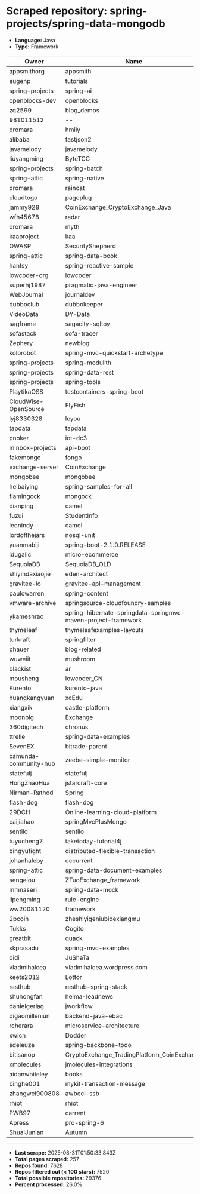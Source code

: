 # Scraped repository: spring-projects/spring-data-mongodb
* **Language:** Java
* **Type:** Framework

| Owner | Name | Stars | Forks | URL |
|---|---|---|---|---|
| appsmithorg | appsmith | 37823 | 4208 | [link](https://github.com/appsmithorg/appsmith) |
| eugenp | tutorials | 37247 | 54150 | [link](https://github.com/eugenp/tutorials) |
| spring-projects | spring-ai | 6583 | 1839 | [link](https://github.com/spring-projects/spring-ai) |
| openblocks-dev | openblocks | 6066 | 390 | [link](https://github.com/openblocks-dev/openblocks) |
| zq2599 | blog_demos | 4715 | 1898 | [link](https://github.com/zq2599/blog_demos) |
| 981011512 | -- | 4613 | 2254 | [link](https://github.com/981011512/--) |
| dromara | hmily | 4145 | 1407 | [link](https://github.com/dromara/hmily) |
| alibaba | fastjson2 | 4137 | 539 | [link](https://github.com/alibaba/fastjson2) |
| javamelody | javamelody | 3019 | 748 | [link](https://github.com/javamelody/javamelody) |
| liuyangming | ByteTCC | 2895 | 911 | [link](https://github.com/liuyangming/ByteTCC) |
| spring-projects | spring-batch | 2846 | 2433 | [link](https://github.com/spring-projects/spring-batch) |
| spring-attic | spring-native | 2719 | 350 | [link](https://github.com/spring-attic/spring-native) |
| dromara | raincat | 1908 | 660 | [link](https://github.com/dromara/raincat) |
| cloudtogo | pageplug | 1872 | 318 | [link](https://github.com/cloudtogo/pageplug) |
| jammy928 | CoinExchange_CryptoExchange_Java | 1558 | 1236 | [link](https://github.com/jammy928/CoinExchange_CryptoExchange_Java) |
| wfh45678 | radar | 1555 | 498 | [link](https://github.com/wfh45678/radar) |
| dromara | myth | 1492 | 599 | [link](https://github.com/dromara/myth) |
| kaaproject | kaa | 1426 | 471 | [link](https://github.com/kaaproject/kaa) |
| OWASP | SecurityShepherd | 1397 | 489 | [link](https://github.com/OWASP/SecurityShepherd) |
| spring-attic | spring-data-book | 1381 | 1137 | [link](https://github.com/spring-attic/spring-data-book) |
| hantsy | spring-reactive-sample | 1358 | 463 | [link](https://github.com/hantsy/spring-reactive-sample) |
| lowcoder-org | lowcoder | 1343 | 268 | [link](https://github.com/lowcoder-org/lowcoder) |
| superhj1987 | pragmatic-java-engineer | 1342 | 236 | [link](https://github.com/superhj1987/pragmatic-java-engineer) |
| WebJournal | journaldev | 1334 | 1962 | [link](https://github.com/WebJournal/journaldev) |
| dubboclub | dubbokeeper | 1281 | 682 | [link](https://github.com/dubboclub/dubbokeeper) |
| VideoData | DY-Data | 1196 | 362 | [link](https://github.com/VideoData/DY-Data) |
| sagframe | sagacity-sqltoy | 1142 | 188 | [link](https://github.com/sagframe/sagacity-sqltoy) |
| sofastack | sofa-tracer | 1126 | 384 | [link](https://github.com/sofastack/sofa-tracer) |
| Zephery | newblog | 1097 | 343 | [link](https://github.com/Zephery/newblog) |
| kolorobot | spring-mvc-quickstart-archetype | 1042 | 474 | [link](https://github.com/kolorobot/spring-mvc-quickstart-archetype) |
| spring-projects | spring-modulith | 979 | 169 | [link](https://github.com/spring-projects/spring-modulith) |
| spring-projects | spring-data-rest | 935 | 565 | [link](https://github.com/spring-projects/spring-data-rest) |
| spring-projects | spring-tools | 906 | 213 | [link](https://github.com/spring-projects/spring-tools) |
| PlaytikaOSS | testcontainers-spring-boot | 871 | 242 | [link](https://github.com/PlaytikaOSS/testcontainers-spring-boot) |
| CloudWise-OpenSource | FlyFish | 857 | 188 | [link](https://github.com/CloudWise-OpenSource/FlyFish) |
| lyj8330328 | leyou | 636 | 436 | [link](https://github.com/lyj8330328/leyou) |
| tapdata | tapdata | 600 | 125 | [link](https://github.com/tapdata/tapdata) |
| pnoker | iot-dc3 | 593 | 199 | [link](https://github.com/pnoker/iot-dc3) |
| minbox-projects | api-boot | 544 | 150 | [link](https://github.com/minbox-projects/api-boot) |
| fakemongo | fongo | 527 | 157 | [link](https://github.com/fakemongo/fongo) |
| exchange-server | CoinExchange | 521 | 294 | [link](https://github.com/exchange-server/CoinExchange) |
| mongobee | mongobee | 503 | 167 | [link](https://github.com/mongobee/mongobee) |
| heibaiying | spring-samples-for-all | 477 | 247 | [link](https://github.com/heibaiying/spring-samples-for-all) |
| flamingock | mongock | 474 | 65 | [link](https://github.com/flamingock/mongock) |
| dianping | camel | 452 | 172 | [link](https://github.com/dianping/camel) |
| fuzui | StudentInfo | 409 | 110 | [link](https://github.com/fuzui/StudentInfo) |
| leonindy | camel | 408 | 114 | [link](https://github.com/leonindy/camel) |
| lordofthejars | nosql-unit | 384 | 121 | [link](https://github.com/lordofthejars/nosql-unit) |
| yuanmabiji | spring-boot-2.1.0.RELEASE | 362 | 120 | [link](https://github.com/yuanmabiji/spring-boot-2.1.0.RELEASE) |
| idugalic | micro-ecommerce | 353 | 190 | [link](https://github.com/idugalic/micro-ecommerce) |
| SequoiaDB | SequoiaDB_OLD | 333 | 123 | [link](https://github.com/SequoiaDB/SequoiaDB_OLD) |
| shiyindaxiaojie | eden-architect | 316 | 80 | [link](https://github.com/shiyindaxiaojie/eden-architect) |
| gravitee-io | gravitee-api-management | 294 | 82 | [link](https://github.com/gravitee-io/gravitee-api-management) |
| paulcwarren | spring-content | 288 | 71 | [link](https://github.com/paulcwarren/spring-content) |
| vmware-archive | springsource-cloudfoundry-samples | 260 | 180 | [link](https://github.com/vmware-archive/springsource-cloudfoundry-samples) |
| ykameshrao | spring-hibernate-springdata-springmvc-maven-project-framework | 258 | 187 | [link](https://github.com/ykameshrao/spring-hibernate-springdata-springmvc-maven-project-framework) |
| thymeleaf | thymeleafexamples-layouts | 254 | 175 | [link](https://github.com/thymeleaf/thymeleafexamples-layouts) |
| turkraft | springfilter | 251 | 38 | [link](https://github.com/turkraft/springfilter) |
| phauer | blog-related | 251 | 115 | [link](https://github.com/phauer/blog-related) |
| wuweiit | mushroom | 222 | 185 | [link](https://github.com/wuweiit/mushroom) |
| blackist | ar | 219 | 82 | [link](https://github.com/blackist/ar) |
| mousheng | lowcoder_CN | 214 | 67 | [link](https://github.com/mousheng/lowcoder_CN) |
| Kurento | kurento-java | 200 | 128 | [link](https://github.com/Kurento/kurento-java) |
| huangkangyuan | xcEdu | 198 | 81 | [link](https://github.com/huangkangyuan/xcEdu) |
| xiangxik | castle-platform | 196 | 123 | [link](https://github.com/xiangxik/castle-platform) |
| moonbig | Exchange | 192 | 92 | [link](https://github.com/moonbig/Exchange) |
| 360digitech | chronus | 185 | 63 | [link](https://github.com/360digitech/chronus) |
| ttrelle | spring-data-examples | 181 | 162 | [link](https://github.com/ttrelle/spring-data-examples) |
| SevenEX | bitrade-parent | 179 | 109 | [link](https://github.com/SevenEX/bitrade-parent) |
| camunda-community-hub | zeebe-simple-monitor | 176 | 111 | [link](https://github.com/camunda-community-hub/zeebe-simple-monitor) |
| statefulj | statefulj | 174 | 49 | [link](https://github.com/statefulj/statefulj) |
| HongZhaoHua | jstarcraft-core | 173 | 47 | [link](https://github.com/HongZhaoHua/jstarcraft-core) |
| Nirman-Rathod | Spring | 173 | 146 | [link](https://github.com/Nirman-Rathod/Spring) |
| flash-dog | flash-dog | 172 | 108 | [link](https://github.com/flash-dog/flash-dog) |
| 29DCH | Online-learning-cloud-platform | 170 | 66 | [link](https://github.com/29DCH/Online-learning-cloud-platform) |
| caijiahao | springMvcPlusMongo | 167 | 73 | [link](https://github.com/caijiahao/springMvcPlusMongo) |
| sentilo | sentilo | 166 | 66 | [link](https://github.com/sentilo/sentilo) |
| tuyucheng7 | taketoday-tutorial4j | 162 | 4 | [link](https://github.com/tuyucheng7/taketoday-tutorial4j) |
| bingyufight | distributed-flexible-transaction | 152 | 91 | [link](https://github.com/bingyufight/distributed-flexible-transaction) |
| johanhaleby | occurrent | 149 | 17 | [link](https://github.com/johanhaleby/occurrent) |
| spring-attic | spring-data-document-examples | 147 | 98 | [link](https://github.com/spring-attic/spring-data-document-examples) |
| sengeiou | ZTuoExchange_framework | 146 | 228 | [link](https://github.com/sengeiou/ZTuoExchange_framework) |
| mmnaseri | spring-data-mock | 139 | 43 | [link](https://github.com/mmnaseri/spring-data-mock) |
| lipengming | rule-engine | 136 | 109 | [link](https://github.com/lipengming/rule-engine) |
| ww20081120 | framework | 135 | 73 | [link](https://github.com/ww20081120/framework) |
| 2bcoin | zheshiyigeniubidexiangmu | 135 | 91 | [link](https://github.com/2bcoin/zheshiyigeniubidexiangmu) |
| Tukks | Cogito | 133 | 2 | [link](https://github.com/Tukks/Cogito) |
| greatbit | quack | 132 | 33 | [link](https://github.com/greatbit/quack) |
| skprasadu | spring-mvc-examples | 131 | 199 | [link](https://github.com/skprasadu/spring-mvc-examples) |
| didi | JuShaTa | 130 | 47 | [link](https://github.com/didi/JuShaTa) |
| vladmihalcea | vladmihalcea.wordpress.com | 125 | 89 | [link](https://github.com/vladmihalcea/vladmihalcea.wordpress.com) |
| keets2012 | Lottor | 124 | 46 | [link](https://github.com/keets2012/Lottor) |
| resthub | resthub-spring-stack | 121 | 65 | [link](https://github.com/resthub/resthub-spring-stack) |
| shuhongfan | heima-leadnews | 117 | 35 | [link](https://github.com/shuhongfan/heima-leadnews) |
| danielgerlag | jworkflow | 113 | 34 | [link](https://github.com/danielgerlag/jworkflow) |
| digaomilleniun | backend-java-ebac | 112 | 55 | [link](https://github.com/digaomilleniun/backend-java-ebac) |
| rcherara | microservice-architecture | 112 | 55 | [link](https://github.com/rcherara/microservice-architecture) |
| xwlcn | Dodder | 111 | 35 | [link](https://github.com/xwlcn/Dodder) |
| sdeleuze | spring-backbone-todo | 107 | 50 | [link](https://github.com/sdeleuze/spring-backbone-todo) |
| bitisanop | CryptoExchange_TradingPlatform_CoinExchange | 106 | 82 | [link](https://github.com/bitisanop/CryptoExchange_TradingPlatform_CoinExchange) |
| xmolecules | jmolecules-integrations | 106 | 25 | [link](https://github.com/xmolecules/jmolecules-integrations) |
| aidanwhiteley | books | 105 | 28 | [link](https://github.com/aidanwhiteley/books) |
| binghe001 | mykit-transaction-message | 104 | 52 | [link](https://github.com/binghe001/mykit-transaction-message) |
| zhangwei900808 | awbeci-ssb | 104 | 68 | [link](https://github.com/zhangwei900808/awbeci-ssb) |
| rhiot | rhiot | 102 | 23 | [link](https://github.com/rhiot/rhiot) |
| PWB97 | carrent | 101 | 25 | [link](https://github.com/PWB97/carrent) |
| Apress | pro-spring-6 | 100 | 76 | [link](https://github.com/Apress/pro-spring-6) |
| ShuaiJunlan | Autumn | 100 | 73 | [link](https://github.com/ShuaiJunlan/Autumn) |

---
* **Last scrape:** 2025-08-31T01:50:33.843Z
* **Total pages scraped:** 257
* **Repos found:** 7628
* **Repos filtered out (< 100 stars):** 7520
* **Total possible repositories:** 29376
* **Percent processed:** 26.0%
